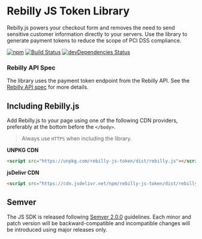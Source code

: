 # Rebilly JS Token Library

Rebilly.js powers your checkout form and removes the need to send sensitive customer information directly to your servers. Use the library to generate payment tokens to reduce the scope of PCI DSS compliance.

[![npm](https://img.shields.io/npm/v/rebilly-js-token.svg)](https://www.npmjs.com/package/rebilly-js-token)
[![Build Status](https://travis-ci.org/Rebilly/rebilly-js-token.svg?branch=master)](https://travis-ci.org/Rebilly/rebilly-js-token)
[![devDependencies Status](https://david-dm.org/Rebilly/rebilly-js-token/dev-status.svg)](https://david-dm.org/Rebilly/rebilly-js-token?type=dev)

### Rebilly API Spec
The library uses the payment token endpoint from the Rebilly API. See the [Rebilly API spec](https://rebilly.github.io/RebillyAPI/) for more details. 

## Including Rebilly.js

Add Rebilly.js to your page using one of the following CDN providers, preferably at the bottom before the `</body>`. 

> Always use `HTTPS` when including the library.

**UNPKG CDN**

```html
<script src="https://unpkg.com/rebilly-js-token/dist/rebilly.js"></script>
```

**jsDelivr CDN**

```html
<script src="https://cdn.jsdelivr.net/npm/rebilly-js-token/dist/rebilly.min.js"></script>
```

## Semver
The JS SDK is released following [Semver 2.0.0](http://semver.org/) guidelines. Each minor and patch version will be backward-compatible and incompatible changes will be introduced using major releases only.



